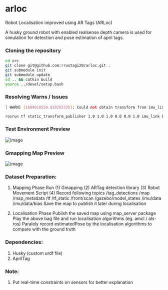 # arloc
Robot Localisation improved using AR Tags (ARLoc)

A husky ground robot with enabled realsense depth camera is used for simulation for detection and pose estimation of april tags.

### Cloning the repository
```bash
cd src
git clone git@github.com:rrustagi20/arloc.git .
git submodule init
git submodule update
cd .. && catkin build
source ../devel/setup.bash
```

### Resolving Warns / Issues
```bash
[ WARN] [1689018550.820283335]: Could not obtain transform from imu_link to base_footprint. Error was "imu_link" passed to lookupTransform argument source_frame does not exist. 

rosrun tf static_transform_publisher 1.0 1.0 1.0 0.0 0.0 1.0 imu_link base_footprint 1000
```
### Test Environment Preview
<!--![Screenshot from 2023-07-06 14-50-18](https://github.com/rrustagi20/slam/assets/77167720/f527c8e9-b948-4fcc-87b2-663b1619c495)-->
![image](https://github.com/user-attachments/assets/2a1f1cc0-bebc-410a-ba71-7ab4c5ec5e3b)

### Gmapping Map Preview
![image](https://github.com/user-attachments/assets/982a4023-3fc1-461a-b046-eae606c98a99)

### Dataset Preparation:
1) Mapping Phase
Run (1) Gmapping (2) ARTag detection library (3) Robot Movement Script (4) Record following topics
/tag_detections /map /map_metadata /tf /tf_static /front/scan /gazebo/model_states /imu/data /imu/data/bias
Save the map to publish it later during localisation

3) Localisation Phase
Publish the saved map using map_server package
Play the above bag file and run localisation algorithms (eg. amcl / als-ros)
Paralely record estimatedPose by the localisation algorithms to compare with the ground truth

### Dependencies:
1) Husky (custom urdf file)
2) AprilTag

### Note:
1) Put real-time constraints on sensors for better explanation
